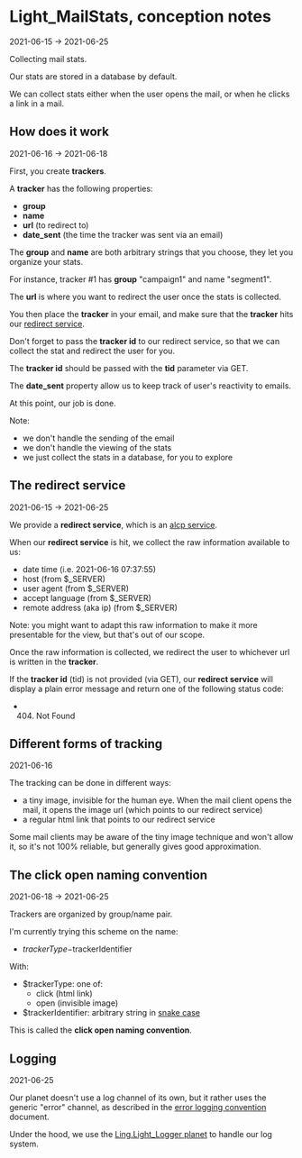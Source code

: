 Light_MailStats, conception notes
================
2021-06-15 -> 2021-06-25


Collecting mail stats.

Our stats are stored in a database by default.


We can collect stats either when the user opens the mail, or when he clicks a link in a mail.



How does it work
--------
2021-06-16 -> 2021-06-18


First, you create **trackers**.

A **tracker** has the following properties:

- **group**
- **name**
- **url** (to redirect to)
- **date_sent** (the time the tracker was sent via an email)

The **group** and **name** are both arbitrary strings that you choose, they let you organize your stats.

For instance, tracker #1 has **group** "campaign1" and name "segment1".

The **url** is where you want to redirect the user once the stats is collected.




You then place the **tracker** in your email, and make sure that the **tracker** hits our [redirect service](#the-redirect-service).

Don't forget to pass the **tracker id** to our redirect service, so that we can collect the stat and redirect the user for you.

The **tracker id** should be passed with the **tid** parameter via GET. 

The **date_sent** property allow us to keep track of user's reactivity to emails.


At this point, our job is done.

Note:

- we don't handle the sending of the email
- we don't handle the viewing of the stats
- we just collect the stats in a database, for you to explore





The redirect service
-------
2021-06-15 -> 2021-06-25


We provide a **redirect service**, which is an [alcp service](https://github.com/lingtalfi/TheBar/blob/master/discussions/alcp-service.md).

When our **redirect service** is hit, we collect the raw information available to us:


- date time (i.e. 2021-06-16 07:37:55)
- host (from $_SERVER)
- user agent (from $_SERVER)
- accept language (from $_SERVER)
- remote address (aka ip) (from $_SERVER)


Note: you might want to adapt this raw information to make it more presentable for the view, but that's out of our scope.


Once the raw information is collected, we redirect the user to whichever url is written in the **tracker**.


If the **tracker id** (tid) is not provided (via GET), our **redirect service** will display a plain error message and return one of the following status code:

- 404. Not Found





Different forms of tracking
--------
2021-06-16



The tracking can be done in different ways:

- a tiny image, invisible for the human eye. When the mail client opens the mail, it opens the image url (which points to our redirect service)
- a regular html link that points to our redirect service



Some mail clients may be aware of the tiny image technique and won't allow it, so it's not 100% reliable, but generally gives good approximation.



The click open naming convention 
---------
2021-06-18 -> 2021-06-25


Trackers are organized by group/name pair.


I'm currently trying this scheme on the name:


- $trackerType-$trackerIdentifier


With:

- $trackerType: one of:
    - click  (html link)
    - open   (invisible image)
- $trackerIdentifier: arbitrary string in [snake case](https://github.com/lingtalfi/ConventionGuy/blob/master/nomenclature.stringCases.eng.md#snakecase)


This is called the **click open naming convention**.




Logging
---------
2021-06-25


Our planet doesn't use a log channel of its own, but it rather uses the generic "error" channel, 
as described in the [error logging convention](https://github.com/lingtalfi/TheBar/blob/master/discussions/error-logging-convention.md) document.

Under the hood, we use the [Ling.Light_Logger planet](https://github.com/lingtalfi/Light_Logger) to handle our log system.








